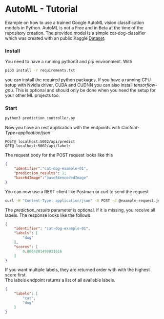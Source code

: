# AutoML - Tutorial #
Example on how to use a trained Google AutoML vision classification models in Python. 
AutoML is not a Free and in Beta at the time of the repository creation.
The provided model is a simple cat-dog-classifier which was created with an public Kaggle [Dataset](https://www.kaggle.com/tongpython/cat-and-dog#training_set.zip).

### Install ###
You need to have a running python3 and pip environment. With 
```bash
pip3 install -r requirements.txt
```
you can install the required python packages. If you have a running GPU setup with Nvidia driver, CUDA and CUDNN you can also install _tensorflow-gpu_.
This is optional and should only be done when you need the setup for your other ML projects too.

### Start ###
```bash
python3 prediction_controller.py
```
Now you have an rest application with the endpoints with _Content-Type=application/json_
```
POST@ localhost:5002/api/predict
GET@ localhost:5002/api/labels
```

The request body for the POST request looks like this
```json
{
    "identifier":"cat-dog-example-01",
    "prediction_results": 1,
    "base64Image":"base64encodedImage"
}
```
You can now use a REST client like Postman or curl to send the request
```bash
curl -H "Content-Type: application/json" -X POST -d @example-request.json http://localhost:5002/api/predict
```
The _prediction_results_ parameter is optional. If it is missing, you receive all labels. The response looks like the follows
```json
{
    "identifier": "cat-dog-example-01",
    "labels": [
        "dog"
    ],
    "scores": [
        0.8664201498031616
    ]
}
```
If you want multiple labels, they are returned order with with the highest score first.   
The labels endpoint returns a list of all available labels.
```json
{
    "labels": [
        "cat",
        "dog"
    ]
}
```